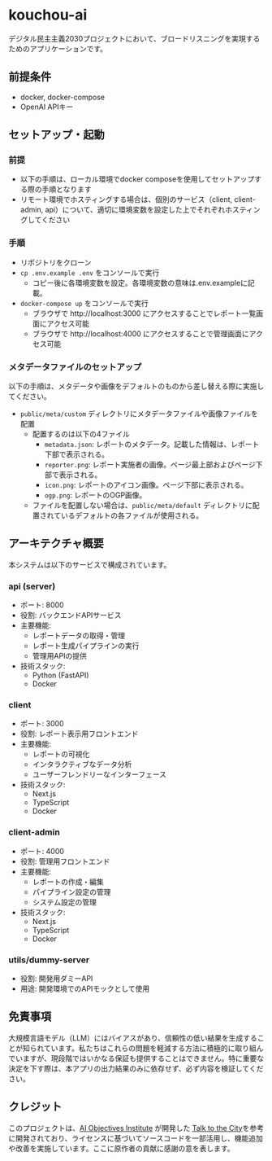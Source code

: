 # kouchou-ai
デジタル民主主義2030プロジェクトにおいて、ブロードリスニングを実現するためのアプリケーションです。

## 前提条件
* docker, docker-compose
* OpenAI APIキー

## セットアップ・起動
### 前提
* 以下の手順は、ローカル環境でdocker composeを使用してセットアップする際の手順となります
* リモート環境でホスティングする場合は、個別のサービス（client, client-admin, api）について、適切に環境変数を設定した上でそれぞれホスティングしてください

### 手順
* リポジトリをクローン
* `cp .env.example .env` をコンソールで実行
  * コピー後に各環境変数を設定。各環境変数の意味は.env.exampleに記載。
* `docker-compose up` をコンソールで実行
  * ブラウザで http://localhost:3000 にアクセスすることでレポート一覧画面にアクセス可能
  * ブラウザで http://localhost:4000 にアクセスすることで管理画面にアクセス可能


### メタデータファイルのセットアップ
以下の手順は、メタデータや画像をデフォルトのものから差し替える際に実施してください。

* `public/meta/custom` ディレクトリにメタデータファイルや画像ファイルを配置
  * 配置するのは以下の4ファイル
    * `metadata.json`: レポートのメタデータ。記載した情報は、レポート下部で表示される。
    * `reporter.png`: レポート実施者の画像。ページ最上部およびページ下部で表示される。
    * `icon.png`: レポートのアイコン画像。ページ下部に表示される。
    * `ogp.png`: レポートのOGP画像。
  * ファイルを配置しない場合は、`public/meta/default` ディレクトリに配置されているデフォルトの各ファイルが使用される。


## アーキテクチャ概要
本システムは以下のサービスで構成されています。


### api (server)
- ポート: 8000
- 役割: バックエンドAPIサービス
- 主要機能:
  - レポートデータの取得・管理
  - レポート生成パイプラインの実行
  - 管理用APIの提供
- 技術スタック:
  - Python (FastAPI)
  - Docker

### client
- ポート: 3000
- 役割: レポート表示用フロントエンド
- 主要機能:
  - レポートの可視化
  - インタラクティブなデータ分析
  - ユーザーフレンドリーなインターフェース
- 技術スタック:
  - Next.js
  - TypeScript
  - Docker

### client-admin
- ポート: 4000
- 役割: 管理用フロントエンド
- 主要機能:
  - レポートの作成・編集
  - パイプライン設定の管理
  - システム設定の管理
- 技術スタック:
  - Next.js
  - TypeScript
  - Docker

### utils/dummy-server
- 役割: 開発用ダミーAPI
- 用途: 開発環境でのAPIモックとして使用


## 免責事項
大規模言語モデル（LLM）にはバイアスがあり、信頼性の低い結果を生成することが知られています。私たちはこれらの問題を軽減する方法に積極的に取り組んでいますが、現段階ではいかなる保証も提供することはできません。特に重要な決定を下す際は、本アプリの出力結果のみに依存せず、必ず内容を検証してください。

## クレジット
このプロジェクトは、[AI Objectives Institute](https://www.aiobjectivesinstitute.org/) が開発した [Talk to the City](https://github.com/AIObjectives/talk-to-the-city-reports)を参考に開発されており、ライセンスに基づいてソースコードを一部活用し、機能追加や改善を実施しています。ここに原作者の貢献に感謝の意を表します。

